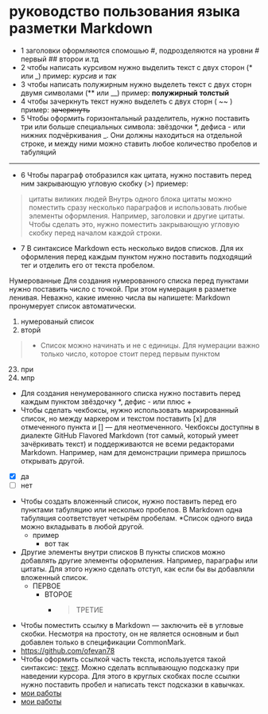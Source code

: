 # руководство пользования языка разметки Markdown #
* 1 заголовки оформляются спомошью #, подрозделяются на уровни # первый ## второи и.тд
* 2 чтобы написать курсивом нужно выделить текст с двух сторон (* или _) пример: *курсив* и _так_
* 3 чтобы написать полужирным нужно выделеть текст с двух сторн двумя символами (** или __) пример: **полужирный** __толстый__ 
* 4 чтобы зачеркнуть текст нужно выделеть с двух сторн ( ~~ ) пример: ~~зачеркнуть~~
* 5 Чтобы оформить горизонтальный разделитель, нужно поставить три или больше специальных символа: звёздочки *, дефиса - или нижних подчёркивания _. Они должны находиться на отдельной строке, и между ними можно ставить любое количество пробелов и табуляций
* *  *
* 6 Чтобы параграф отобразился как цитата, нужно поставить перед ним закрывающую угловую скобку (>) приемер: 
> цитаты виликих людей
Внутрь одного блока цитаты можно поместить сразу несколько параграфов и использовать любые элементы оформления. Например, заголовки и другие цитаты. Чтобы сделать это, нужно поместить закрывающую угловую скобку перед началом каждой строки.
* 7 В синтаксисе Markdown есть несколько видов списков. Для их оформления перед каждым пунктом нужно поставить подходящий тег и отделить его от текста пробелом.

Нумерованные 
Для создания нумерованного списка перед пунктами нужно поставить число с точкой. При этом нумерация в разметке ленивая. Неважно, какие именно числа вы напишете: Markdown пронумерует список автоматически.
1. нумерованый список 
2. вторй 
> * Список можно начинать и не с единицы. Для нумерации важно только число, которое стоит перед первым пунктом
23. при
24. мпр
* Для создания ненумерованного списка нужно поставить перед каждым пунктом звёздочку *, дефис - или плюс +
* Чтобы сделать чекбоксы, нужно использовать маркированный список, но между маркером и текстом поставить [x] для отмеченного пункта и [] — для неотмеченного.
Чекбоксы доступны в диалекте GitHub Flavored Markdown (тот самый, который умеет зачёркивать текст) и поддерживаются не всеми редакторами Markdown. Например, нам для демонстрации примера пришлось открывать другой.
- [x] да
- [ ] нет
* Чтобы создать вложенный список, нужно поставить перед его пунктами табуляцию или несколько пробелов. В Markdown одна табуляция соответствует четырём пробелам.
  *Список одного вида можно вкладывать в любой другой.
    * пример 
      * вот так 
* Другие элементы внутри списков
В пункты списков можно добавлять другие элементы оформления. Например, параграфы или цитаты. Для этого нужно сделать отступ, как если бы вы добавляли вложенный список.
  * ПЕРВОЕ 
    * ВТОРОЕ
      * > ТРЕТИЕ 
* Чтобы поместить ссылку в Markdown — заключить её в угловые скобки. Несмотря на простоту, он не является основным и был добавлен только в спецификации CommonMark. 
* <https://github.com/ofevan78>
* Чтобы оформить ссылкой часть текста, используется такой синтаксис: [текст](ссылка). Можно сделать всплывающую подсказку при наведении курсора. Для этого в круглых скобках после ссылки нужно поставить пробел и написать текст подсказки в кавычках.
* [мои работы](https://github.com/ofevan78)
* [мои работы](https://https://steakandgrill.ru/wp-content/uploads/2019/10/3-stejk-ribaj-na-doske-2048x1480.jpg "переходи по ссылки та еда наверно")

